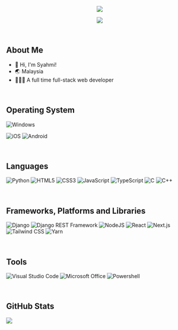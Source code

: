 <p align="center">
  <img src="https://readme-typing-svg.herokuapp.com?font=Fira&color=840BDF&center=true&vCenter=true&width=500&lines=Hello+there%2C+I'm+Syahmi!;Welcome+to+my+GitHub+profile+%3A);Nice+to+meet+you!">
</p>
<p align="center">
  <img src=https://komarev.com/ghpvc/?username=syhmi&color=blueviolet&style=flat-square /></a>
</p>

<br/>

## About Me

- 👋 Hi, I'm Syahmi!
- 🌏 Malaysia
- 👨🏻‍💻 A full time full-stack web developer
  <!-- - 👀 I'm interested in -->
  <!-- - 📫 You can reach me  -->

<br />

<!-- ## Socials

[<img src="https://img.shields.io/badge/hasyihori-%231DA1F2.svg?style=for-the-badge&logo=Twitter&logoColor=white" title="Syahmi's Twitter" />][twitter]
[<img src="https://img.shields.io/badge/hasyihori-%23E4405F.svg?style=for-the-badge&logo=Instagram&logoColor=white" title="Syahmi's Instagram" />][instagram]

<br /> -->

## Operating System

![Windows](https://img.shields.io/badge/Windows-0078D6?style=for-the-badge&logo=windows&logoColor=white)
<!-- ![Ubuntu](https://img.shields.io/badge/Ubuntu-E95420?style=for-the-badge&logo=ubuntu&logoColor=white) -->
![iOS](https://img.shields.io/badge/iOS-000000?style=for-the-badge&logo=ios&logoColor=white)
![Android](https://img.shields.io/badge/Android-3DDC84?style=for-the-badge&logo=android&logoColor=white)

<br/>

## Languages

![Python](https://img.shields.io/badge/python-3670A0?style=for-the-badge&logo=python&logoColor=ffdd54)
![HTML5](https://img.shields.io/badge/html5-%23E34F26.svg?style=for-the-badge&logo=html5&logoColor=white)
![CSS3](https://img.shields.io/badge/css3-%231572B6.svg?style=for-the-badge&logo=css3&logoColor=white)
![JavaScript](https://img.shields.io/badge/javascript-%23323330.svg?style=for-the-badge&logo=javascript&logoColor=%23F7DF1E)
![TypeScript](https://img.shields.io/badge/TypeScript-007ACC?style=for-the-badge&logo=typescript&logoColor=white)
![C](https://img.shields.io/badge/c-%2300599C.svg?style=for-the-badge&logo=c&logoColor=white)
![C++](https://img.shields.io/badge/c++-%2300599C.svg?style=for-the-badge&logo=c%2B%2B&logoColor=white)

<br />

## Frameworks, Platforms and Libraries

![Django](https://img.shields.io/badge/django-%23092E20.svg?style=for-the-badge&logo=django&logoColor=white)
![Django REST Framework](https://img.shields.io/badge/DJANGO-REST-ff1709?style=for-the-badge&logo=django&logoColor=white&color=ff1709&labelColor=gray)
![NodeJS](https://img.shields.io/badge/node.js-6DA55F?style=for-the-badge&logo=node.js&logoColor=white)
![React](https://img.shields.io/badge/React-20232A?style=for-the-badge&logo=react&logoColor=61DAFB)
![Next.js](https://img.shields.io/badge/Next-black?style=for-the-badge&logo=next.js&logoColor=white)
![Tailwind CSS](https://img.shields.io/badge/Tailwind_CSS-38B2AC?style=for-the-badge&logo=tailwind-css&logoColor=white)
![Yarn](https://img.shields.io/badge/yarn-%232C8EBB.svg?style=for-the-badge&logo=yarn&logoColor=white)

<br />

## Tools

![Visual Studio Code](https://img.shields.io/badge/Visual%20Studio%20Code-0078d7.svg?style=for-the-badge&logo=visual-studio-code&logoColor=white)
![Microsoft Office](https://img.shields.io/badge/Microsoft_Office-D83B01?style=for-the-badge&logo=microsoft-office&logoColor=white)
![Powershell](https://img.shields.io/badge/Powershell-2CA5E0?style=for-the-badge&logo=powershell&logoColor=white)

<br />

## GitHub Stats

<img align="left" src="https://github-readme-stats.vercel.app/api?username=syhmi&show_icons=true&hide_border=true&theme=shades-of-purple&count_private=true&custom_title=My%20Stats" />

[twitter]: https://twitter.com/hasyihori
[instagram]: https://instagram.com/hasyihori
